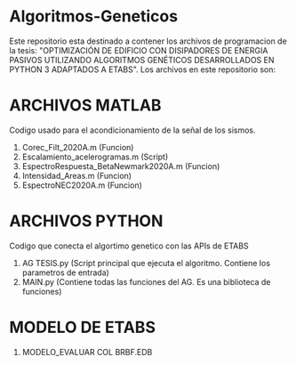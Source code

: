 # Algoritmos-Geneticos

Este repositorio esta destinado a contener los archivos de programacion de la tesis: 
"OPTIMIZACIÓN DE EDIFICIO CON DISIPADORES DE ENERGIA PASIVOS UTILIZANDO ALGORITMOS
GENÉTICOS DESARROLLADOS EN PYTHON 3 ADAPTADOS A ETABS". Los archivos en este repositorio
son:

# ARCHIVOS MATLAB

Codigo usado para el acondicionamiento de la señal de los sismos.

1. Corec_Filt_2020A.m                       (Funcion)
2. Escalamiento_acelerogramas.m             (Script)
3. EspectroRespuesta_BetaNewmark2020A.m     (Funcion)
4. Intensidad_Areas.m                       (Funcion)
5. EspectroNEC2020A.m                       (Funcion)

# ARCHIVOS PYTHON

Codigo que conecta el algortimo genetico con las APIs de ETABS

1. AG TESIS.py      		(Script principal que ejecuta el algoritmo. Contiene los parametros de entrada)
2. MAIN.py          		(Contiene todas las funciones del AG. Es una biblioteca de funciones)

# MODELO DE ETABS

1. MODELO_EVALUAR COL BRBF.EDB
